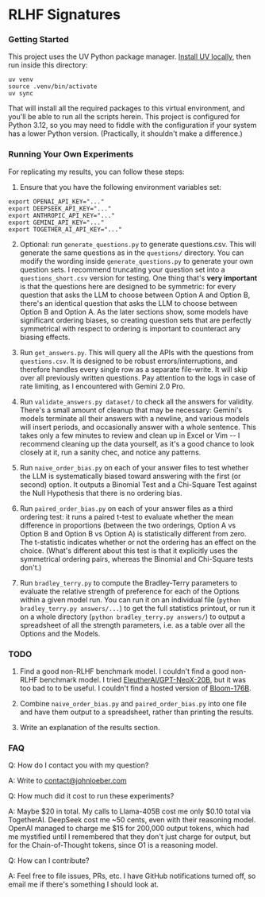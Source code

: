 # RLHF Signatures

### Getting Started

This project uses the UV Python package manager. [Install UV locally](https://docs.astral.sh/uv/getting-started/installation/),
then run inside this directory:

```
uv venv
source .venv/bin/activate
uv sync
```

That will install all the required packages to this virtual environment, and you'll be able to run all the scripts herein.
This project is configured for Python 3.12, so you may need to fiddle with the configuration if your system has a lower Python version.
(Practically, it shouldn't make a difference.)

### Running Your Own Experiments

For replicating my results, you can follow these steps:

1. Ensure that you have the following environment variables set:
```
export OPENAI_API_KEY="..."
export DEEPSEEK_API_KEY="..."
export ANTHROPIC_API_KEY="..."
export GEMINI_API_KEY="..."
export TOGETHER_AI_API_KEY="..."
```

2. Optional: run `generate_questions.py` to generate questions.csv. This will generate the same questions as in the `questions/` directory.
You can modify the wording inside `generate_questions.py` to generate your own question sets. I recommend truncating your question set into a `questions_short.csv` version
for testing. One thing that's **very important** is that the questions here are designed to be symmetric:
for every question that asks the LLM to choose between Option A and Option B, there's an identical question that asks the LLM to choose between Option B and Option A.
As the later sections show, some models have significant ordering biases, so creating question sets that are perfectly symmetrical with respect to ordering is
important to counteract any biasing effects.

3. Run `get_answers.py`. This will query all the APIs with the questions from `questions.csv`. It is designed to be robust errors/interruptions, and therefore handles
every single row as a separate file-write. It will skip over all previously written questions. Pay attention to the logs in case of rate limiting, as I encountered with Gemini 2.0 Pro.

4. Run `validate_answers.py dataset/` to check all the answers for validity. There's a small amount of cleanup that may be necessary: Gemini's models terminate all their answers with a newline, and various models will insert periods, and occasionally answer with a whole sentence.
This takes only a few minutes to review and clean up in Excel or Vim -- I recommend cleaning up the data yourself, as it's a good chance to look closely at it, run a sanity chec, and notice any patterns.

5. Run `naive_order_bias.py` on each of your answer files to test whether the LLM is systematically biased toward answering with the first (or second) option.
It outputs a Binomial Test and a Chi-Square Test against the Null Hypothesis that there is no ordering bias.

6. Run `paired_order_bias.py` on each of your answer files as a third ordering test: it runs a paired t-test to evaluate whether the mean difference
in proportions (between the two orderings, Option A vs Option B and Option B vs Option A) is statistically different from zero. The t-statistic indicates
whether or not the ordering has an effect on the choice. (What's different about this test is that it explicitly uses the symmetrical ordering pairs, whereas the Binomial and Chi-Square tests don't.)

7. Run `bradley_terry.py` to compute the Bradley-Terry parameters to evaluate the relative strength of preference for each
of the Options within a given model run. You can run it on an individual file (`python bradley_terry.py answers/...`) to get the full
statistics printout, or run it on a whole directory (`python bradley_terry.py answers/`) to output a spreadsheet of all the strength parameters,
i.e. as a table over all the Options and the Models.

### TODO

1. Find a good non-RLHF benchmark model.
I couldn't find a good non-RLHF benchmark model.
I tried [EleutherAI/GPT-NeoX-20B](https://huggingface.co/EleutherAI/gpt-neox-20b), but it was too bad to to be useful.
I couldn't find a hosted version of [Bloom-176B](https://huggingface.co/bigscience/bloom).

2. Combine `naive_order_bias.py` and `paired_order_bias.py` into one file and  have them output to a spreadsheet, rather than printing the results.

3. Write an explanation of the results section.

### FAQ

Q: How do I contact you with my question?

A: Write to contact@johnloeber.com

Q: How much did it cost to run these experiments?

A: Maybe $20 in total. My calls to Llama-405B cost me only $0.10 total via TogetherAI. DeepSeek cost me ~50 cents, even with their reasoning model.
OpenAI managed to charge me $15 for 200,000 output tokens, which had me mystified until I remembered that they don't just charge for output, but
for the Chain-of-Thought tokens, since O1 is a reasoning model.

Q: How can I contribute?

A: Feel free to file issues, PRs, etc. I have GitHub notifications turned off, so email me if there's something I should look at.
